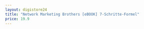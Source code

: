 ```yaml
---
layout: digistore24
title: "Network Marketing Brothers [eBOOK] 7-Schritte-Formel"
price: 19.9
---
```

